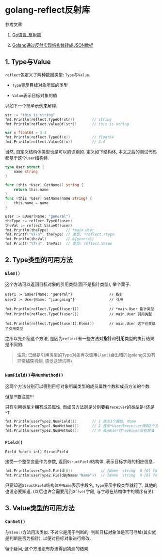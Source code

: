 # golang-reflect反射库

参考文章

1. [Go语言_反射篇](https://www.cnblogs.com/yjf512/archive/2012/06/10/2544391.html)

2. [Golang通过反射实现结构体转成JSON数据](http://blog.cyeam.com/golang/2014/08/11/go_json)

## 1. Type与Value

`reflect`包定义了两种数据类型: `Type`与`Value`.

- `Type`表示目标对象所属的类型

- `Value`表示目标对象的值

以如下一个简单示例来解释.

```go
str := "this is string"
fmt.Println(reflect.TypeOf(str))        // string
fmt.Println(reflect.ValueOf(str))       // this is string

var x float64 = 3.4
fmt.Println(reflect.TypeOf(x))          // float64
fmt.Println(reflect.ValueOf(x))         // 3.4
```

当然, 自定义结构体类型也是可以的识别的. 定义如下结构体, 本文之后的测试代码都基于这个`User`结构体.

```go
type User struct {
	name string
}

func (this *User) GetName() string {
	return this.name
}
func (this *User) SetName(name string) {
	this.name = name
}
```

```go
user := &User{Name: "general"}
theType := reflect.TypeOf(user)
theVal := reflect.ValueOf(user)
fmt.Println(theType)        // *main.User
fmt.Printf("%T\n", theType) // 类型: *reflect.rtype
fmt.Println(theVal)         // &{general}
fmt.Printf("%T\n", theVal)  // 类型: reflect.Value
```

## 2. Type类型的可用方法

### `Elem()`

这个方法可以返回目标对象的引用类型(而不是指针类型), 举个栗子.

```
user1 := &User{Name: "general"}                 // 指针
user2 := User{Name: "jiangming"}                // 引用

fmt.Println(reflect.TypeOf(user1))              // *main.User 指针类型
fmt.Println(reflect.TypeOf(user2))              // main.User 引用类型

fmt.Println(reflect.TypeOf(user1).Elem())       // main.User 这下也变成了引用类型
```

之所以先介绍这个方法, 是因为`reflect`有一些方法对**指针**和**引用**类型的执行结果是不同的.

> 注意: 已经是引用类型的Type对象再次调用`Elem()`会出错的(golang又没有异常捕获机制, 感觉这很坑啊)

### `NumField()`与`NumMethod()`

这两个方法分别可以得到目标对象所属类型的成员属性个数和成员方法的个数.

但是!!!要注意!!!

只有引用类型才拥有成员属性, 而成员方法则是分别要看`receiver`的类型是`T`还是`*T`.

```go
fmt.Println(userType2.NumField())       // 1 表示1个属性, Name
fmt.Println(userType1.NumMethod())      // 2 表示*User作receiver拥有2个方法
fmt.Println(userType2.NumMethod())      // 0 表示User作receiver没有方法
```

### `Field()`

`Field func(i int) StructField`

接受一个整型变量作为参数, 返回`StructField`结构体, 表示目标字段的相应信息.

```go
fmt.Println(userType2.Field(0))             // {Name  string  0 [0] false}
fmt.Println(userType2.FieldByName("Name"))  // {Name  string  0 [0] false} true
```

只要知道`StructField`结构体中`Name`表示字段名, `Type`表示字段类型就行了, 其他的也没必要知道. (以后也许会需要用到`Offset`字段, 与字段在结构体中的顺序有关).

## 3. Value类型的可用方法

### `CanSet()`

与`Elem()`方法用法类似. 不过它是用于判断的, 判断目标对象值是否可寻址(其实就是判断是否为指针), 以便对目标对象进行修改.

<???>留个疑问, 这个方法没有办法得到猜测的结果.